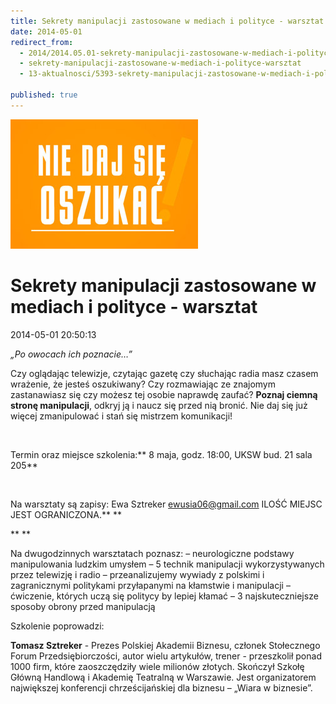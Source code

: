 ```yaml
---
title: Sekrety manipulacji zastosowane w mediach i polityce - warsztat
date: 2014-05-01
redirect_from: 
  - 2014/2014.05.01-sekrety-manipulacji-zastosowane-w-mediach-i-polityce-warsztat
  - sekrety-manipulacji-zastosowane-w-mediach-i-polityce-warsztat
  - 13-aktualnosci/5393-sekrety-manipulacji-zastosowane-w-mediach-i-polityce-warsztat

published: true
---
```



![/assets/posts/2014/2014-05-01-sekrety-manipulacji-zastosowane-w-mediach-i-polityce-warsztat/nie_daj_sie_oszukac01.jpg](/assets/posts/2014/2014-05-01-sekrety-manipulacji-zastosowane-w-mediach-i-polityce-warsztat/nie_daj_sie_oszukac01.jpg)

# Sekrety manipulacji zastosowane w mediach i polityce - warsztat

<time>2014-05-01 20:50:13</time>






*„Po owocach ich poznacie…”*


Czy oglądając telewizje, czytając gazetę czy słuchając radia masz czasem wrażenie, że jesteś oszukiwany? Czy rozmawiając ze znajomym zastanawiasz się czy możesz tej osobie naprawdę zaufać? **Poznaj ciemną stronę manipulacji**, odkryj ją i naucz się przed nią bronić. Nie daj się już więcej zmanipulować i stań się mistrzem komunikacji!


 


Termin oraz miejsce szkolenia:** 8 maja, godz. 18:00, UKSW bud. 21 sala 205**


 


Na warsztaty są zapisy: Ewa Sztreker ewusia06@gmail.com
 ILOŚĆ MIEJSC JEST OGRANICZONA.** **


** **


<!--{{intro-break}}-->


Na dwugodzinnych warsztatach poznasz:
 – neurologiczne podstawy manipulowania ludzkim umysłem
 – 5 technik manipulacji wykorzystywanych przez telewizję i radio
 – przeanalizujemy wywiady z polskimi i zagranicznymi politykami przyłapanymi na kłamstwie i manipulacji 
 – ćwiczenie, których uczą się politycy by lepiej kłamać
 – 3 najskuteczniejsze sposoby obrony przed manipulacją


Szkolenie poprowadzi:


**Tomasz Sztreker** - Prezes Polskiej Akademii Biznesu, członek Stołecznego Forum Przedsiębiorczości, autor wielu artykułów, trener - przeszkolił ponad 1000 firm, które zaoszczędziły wiele milionów złotych. Skończył Szkołę Główną Handlową i Akademię Teatralną w Warszawie. Jest organizatorem największej konferencji chrześcijańskiej dla biznesu – „Wiara w biznesie”.


 


 


 


 <!--[endif]-->


<!--{{json:{"created_date":"2014-05-01 20:50:13","publish_down":"2014-05-09 22:51:02","id":"5393"}}}-->